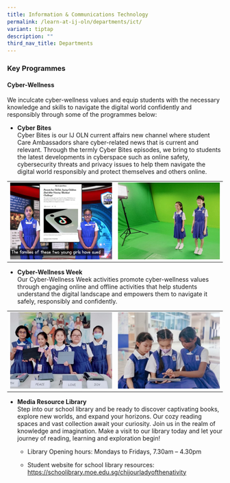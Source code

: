 ```yaml
---
title: Information & Communications Technology
permalink: /learn-at-ij-oln/departments/ict/
variant: tiptap
description: ""
third_nav_title: Departments
---
```

<h3>Key Programmes</h3><h4>Cyber-Wellness</h4><p>We inculcate cyber-wellness values and equip students with the necessary knowledge and skills to navigate the digital world confidently and responsibly through some of the programmes below:</p><ul data-tight="true" class="tight"><li><p><strong>Cyber Bites</strong><br>Cyber Bites is our IJ OLN current affairs new channel where student Care Ambassadors share cyber-related news that is current and relevant. Through the termly Cyber Bites episodes, we bring to students the latest developments in cyberspace such as online safety, cybersecurity threats and privacy issues to help them navigate the digital world responsibly and protect themselves and others online.</p></li></ul><table><tbody><tr><td rowspan="1" colspan="1"><div class="isomer-image-wrapper"><img height="auto" width="100%" alt="" src="/images/Depts/ICT/ICT1w.jpg"></div></td><td rowspan="1" colspan="1"><div class="isomer-image-wrapper"><img height="auto" width="100%" alt="" src="/images/Depts/ICT/ICT2w.jpg"></div></td></tr></tbody></table><ul data-tight="true" class="tight"><li><p><strong>Cyber-Wellness Week</strong><br>Our Cyber-Wellness Week activities promote cyber-wellness values through engaging online and offline activities that help students understand the digital landscape and empowers them to navigate it safely, responsibly and confidently.</p></li></ul><table><tbody><tr><td rowspan="1" colspan="1"><div class="isomer-image-wrapper"><img height="auto" width="100%" alt="" src="/images/Depts/ICT/ICT3w.jpg"></div></td><td rowspan="1" colspan="1"><div class="isomer-image-wrapper"><img height="auto" width="100%" alt="" src="/images/Depts/ICT/ICT4w.jpg"></div></td></tr></tbody></table><ul data-tight="true" class="tight"><li><p><strong>Media Resource Library</strong> <br>Step into our school library and be ready to discover captivating books, explore new worlds, and expand your horizons. Our cozy reading spaces and vast collection await your curiosity. Join us in the realm of knowledge and imagination. Make a visit to our library today and let your journey of reading, learning and exploration begin!<br></p><ul data-tight="true" class="tight"><li><p>Library Opening hours: Mondays to Fridays, 7.30am – 4.30pm</p></li><li><p>Student website for school library resources:  <a href="https://schoolibrary.moe.edu.sg/chijourladyofthenativity" rel="noopener noreferrer nofollow" target="_blank">https://schoolibrary.moe.edu.sg/chijourladyofthenativity</a></p></li></ul></li></ul><p></p>